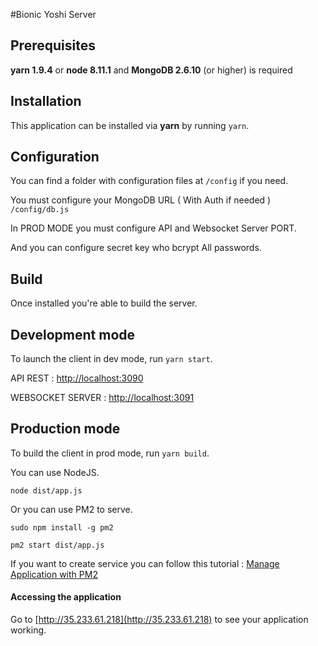 #Bionic Yoshi Server

## Prerequisites
**yarn 1.9.4** or **node 8.11.1** and **MongoDB 2.6.10** (or higher) is required



## Installation
This application can be installed via **yarn** by running `yarn`.

## Configuration
You can find a folder with configuration files at `/config` if you need. 

You must configure your MongoDB URL ( With Auth if needed ) `/config/db.js`

In PROD MODE you must configure API and Websocket Server PORT.

And you can configure secret key who bcrypt All passwords.

## Build
Once installed you're able to build the server.

## Development mode
To launch the client in dev mode, run `yarn start`. 

API REST : [http://localhost:3090](http://localhost:3090)

WEBSOCKET SERVER : [http://localhost:3091](http://localhost:3091)

## Production mode
To build the client in prod mode, run `yarn build`.

You can use NodeJS.

````
node dist/app.js
````

Or you can use PM2 to serve.

````
sudo npm install -g pm2
````

````
pm2 start dist/app.js
````

If you want to create service you can follow this tutorial : [Manage Application with PM2](https://www.digitalocean.com/community/tutorials/how-to-set-up-a-node-js-application-for-production-on-ubuntu-16-04#manage-application-with-pm2)

#### Accessing the application
Go to [http://35.233.61.218](http://35.233.61.218) to see your application working.
